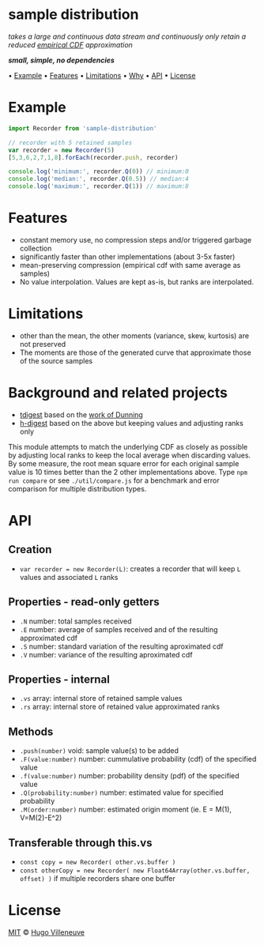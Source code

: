 <!-- markdownlint-disable MD004 MD007 MD010 MD041 MD022 MD024 MD032 -->
# sample distribution

*takes a large and continuous data stream and continuously only retain a reduced [empirical CDF](https://en.wikipedia.org/wiki/Empirical_distribution_function) approximation*

***small, simple, no dependencies***

• [Example](#example) • [Features](#features) • [Limitations](#limitations) • [Why](#why) • [API](#api) • [License](#license)

# Example

```javascript
import Recorder from 'sample-distribution'

// recorder with 5 retained samples
var recorder = new Recorder(5)
[5,3,6,2,7,1,8].forEach(recorder.push, recorder)

console.log('minimum:', recorder.Q(0)) // minimum:0
console.log('median:', recorder.Q(0.5)) // median:4
console.log('maximum:', recorder.Q(1)) // maximum:8
```

# Features

* constant memory use, no compression steps and/or triggered garbage collection
* significantly faster than other implementations (about 3-5x faster)
* mean-preserving compression (empirical cdf with same average as samples)
* No value interpolation. Values are kept as-is, but ranks are interpolated.

# Limitations

* other than the mean, the other moments (variance, skew, kurtosis) are not preserved
* The moments are those of the generated curve that approximate those of the source samples

# Background and related projects

* [tdigest](https://www.npmjs.com/package/tdigest) based on the [work of Dunning](https://github.com/tdunning/t-digest)
* [h-digest](https://www.npmjs.com/package/h-digest) based on the above but keeping values and adjusting ranks only

This module attempts to match the underlying CDF as closely as possible by adjusting local ranks to keep the local average when discarding values.
By some measure, the root mean square error for each original sample value is 10 times better than the 2 other implementations above.
Type `npm run compare` or see `./util/compare.js` for a benchmark and error comparison for multiple distribution types.

# API

## Creation

* `var recorder = new Recorder(L)`: creates a recorder that will keep `L` values and associated `L` ranks

## Properties - read-only getters
* `.N` number: total samples received
* `.E` number: average of samples received and of the resulting approximated cdf
* `.S` number: standard variation of the resulting aproximated cdf
* `.V` number: variance of the resulting aproximated cdf

## Properties - internal
* `.vs` array: internal store of retained sample values
* `.rs` array: internal store of retained value approximated ranks

## Methods
* `.push(number)` void: sample value(s) to be added
* `.F(value:number)` number: cummulative probability (cdf) of the specified value
* `.f(value:number)` number:  probability density (pdf) of the specified value
* `.Q(probability:number)` number: estimated value for specified probability
* `.M(order:number)` number: estimated origin moment (ie. E = M(1), V=M(2)-E^2)

## Transferable through this.vs
* `const copy = new Recorder( other.vs.buffer )`
* `const otherCopy = new Recorder( new Float64Array(other.vs.buffer, offset) )` if multiple recorders share one buffer

# License

[MIT](http://www.opensource.org/licenses/MIT) © [Hugo Villeneuve](https://github.com/hville)
